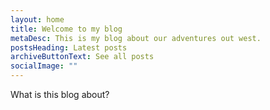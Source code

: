 ```yaml
---
layout: home
title: Welcome to my blog
metaDesc: This is my blog about our adventures out west.
postsHeading: Latest posts
archiveButtonText: See all posts
socialImage: ""
---
```

W﻿hat is this blog about?